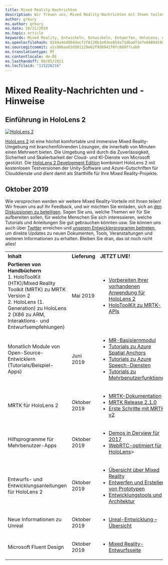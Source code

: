 ```yaml
---
title: Mixed Reality-Nachrichten
description: Wir freuen uns, Mixed Reality-Nachrichten mit Ihnen teilen zu können. Wir freuen uns auf Ihr Feedback und möchten Sie zur Unterhaltung einladen.
author: grbury
ms.author: grbury
ms.date: 10/21/2019
ms.topic: article
keywords: Mixed Reality, Entwickeln, Entwickeln, Entwerfen, HoloLens, Azure-Dienste, Nachrichten, HoloLens 2
ms.openlocfilehash: 0144a4ed804dacf2f6120b1e93ee054a71dbadf3efe6689d19ded3f14233c31f
ms.sourcegitcommit: a1c086aa83d381129e62f9d8942f0fc889ffcab0
ms.translationtype: MT
ms.contentlocale: de-DE
ms.lasthandoff: 08/05/2021
ms.locfileid: "115226216"
---
```

# <a name="mixed-reality-news-and-notes"></a>Mixed Reality-Nachrichten und -Hinweise

## <a name="introducing-hololens-2"></a>Einführung in HoloLens 2

[![HoloLens 2](images/hololens2.jpg)](https://www.microsoft.com/hololens/hardware)

[HoloLens 2](https://www.microsoft.com/hololens/hardware) ist eine höchst komfortable und immersive Mixed Reality-Umgebung mit branchenführenden Lösungen, die innerhalb von Minuten einen Mehrwert bieten. Die Umgebung wird durch die Zuverlässigkeit, Sicherheit und Skalierbarkeit der Cloud- und KI-Dienste von Microsoft gestützt. Die [HoloLens 2 Development Edition](https://www.microsoft.com//hololens/developers) kombiniert HoloLens 2 mit kostenlosen Testversionen der Unity-Software und Azure-Gutschriften für Clouddienste und dient damit als Starthilfe für Ihre Mixed Reality-Projekte.

## <a name="october-2019"></a>Oktober 2019

Wie versprochen werden wir weitere Mixed Reality-Vorteile mit Ihnen teilen! Wir freuen uns auf Ihr Feedback, und wir möchten Sie einladen, sich an [den Diskussionen zu beteiligen](https://holodevelopersslack.azurewebsites.net/). Sagen Sie uns, welche Themen wir für Sie aufbereiten sollen, für welche Menschen Sie sich interessieren, welche Tutorials und Anleitungen Sie gut gebrauchen könnten usw. Sie können uns auch über [Twitter](https://twitter.com/MxdRealityDev) erreichen und [unserem Entwicklerprogramm beitreten](https://aka.ms/iwantmr), um direkte Updates zu neuen Dokumenten, Tools, Veranstaltungen und weiteren Informationen zu erhalten. Bleiben Sie dran, das ist noch nicht alles!

<table>
<tr>
<th style="width: 400px; text-align:left;">Inhalt</th><th style="width: 125px; text-align:left;">Lieferung</th><th style="width: 125px; text-align:left;">JETZT LIVE!</th>
</tr> 
<tr>
<td><b>Portieren von Handbüchern</b> <br>1. HoloToolKit (HTK)/Mixed Reality Toolkit (MRTK) zu MRTK Version 2
<br>2. HoloLens (1. Generation) zu HoloLens 2 (X86 zu ARM, Interaktions- und Entwurfsempfehlungen)
</td></td><td>Mai 2019</td><td> <ul><li><a href=https://docs.microsoft.com/windows/mixed-reality/mrtk-porting-guide>Vorbereiten Ihrer vorhandenen Anwendung für HoloLens 2</a><li><a href=/windows/mixed-reality/mrtk-unity/updates-deployment/htk-to-mrtk-porting-guide>HoloToolKit zu MRTK-APIs</a></td>
</tr>
<tr>
<td>Monatlich Module von Open-Source-Entwicklern (Tutorials/Beispiel-Apps)</td><td>Juni 2019</td><td> <ul><li><a href=https://docs.microsoft.com/windows/mixed-reality/mrlearning-base-ch1>MR-Basislernmodul</a><li><a href=https://docs.microsoft.com/windows/mixed-reality/mrlearning-asa-ch1>Tutorials zu Azure Spatial Anchors</a><li><a href=https://docs.microsoft.com/windows/mixed-reality/mrlearning-speechsdk-ch1>Tutorials zu Azure Speech-Diensten</a><li><a href=https://docs.microsoft.com/windows/mixed-reality/mrlearning-sharing(photon)-ch1>Tutorials zu Mehrbenutzerfunktionen</a></td>
</tr>
<tr>
<td>MRTK für HoloLens 2</td><td>Oktober 2019</td><td> <ul><li><a href=/windows/mixed-reality/mrtk-unity>MRTK-Dokumentation</a><li><a href=https://github.com/Microsoft/MixedRealityToolkit-Unity/releases>MRTK Release 2.1.0</a><li><a href=https://docs.microsoft.com/windows/mixed-reality/mrtk-getting-started>Erste Schritte mit MRTK v2</a></td>
</tr>
<tr>
<td>Hilfsprogramme für Mehrbenutzer-Apps</td><td>Oktober 2019</td><td> <ul><li><a href=https://docs.microsoft.com/windows/mixed-reality/spectator-view>Demos in Derview für 2017</a><li><a href=https://github.com/microsoft/MixedReality-WebRTC>WebRTC-optimiert für HoloLens</a>></td>
</tr>
<tr>
<td>Entwurfs- und Entwicklungsanleitungen für HoloLens 2</td><td>Oktober 2019</td><td> <ul><li><a href=https://docs.microsoft.com/windows/mixed-reality/>Übersicht über Mixed Reality</a><li><a href=https://docs.microsoft.com/windows/mixed-reality/design>Entwerfen und Erstellen von Prototypen</a><li><a href=https://docs.microsoft.com/windows/mixed-reality/development>Entwicklungstools und Architektur</a></td>
</tr>
<tr>
  <td>Neue Informationen zu Unreal</td><td>Oktober 2019</td><td> <ul><li><a href=https://docs.microsoft.com/windows/mixed-reality/unreal-development-overview>Ureal-Entwicklung – Übersicht</a></td>
</tr>
<tr>
  <td>Microsoft Fluent Design</td><td>Oktober 2019</td><td> <ul><li><a href=https://www.microsoft.com/design/fluent/>Mixed Reality-Entwurfsseite</a></td>
</tr>
</table>
